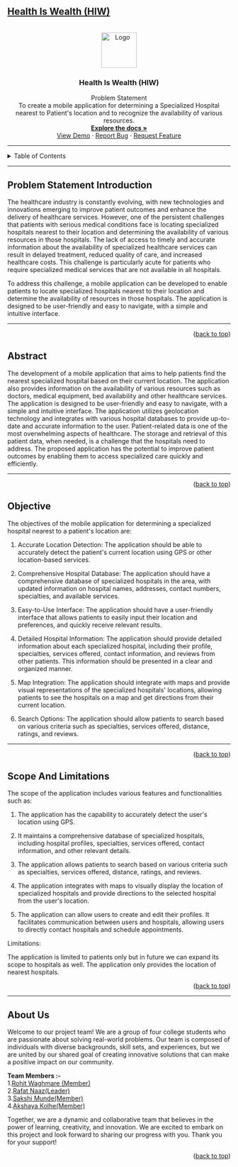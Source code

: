 <div id="top"></div>
<!-- Improved compatibility of back to top link: See: https://github.com/othneildrew/Best-README-Template/pull/73 -->
<a name="readme-top"></a>


## [Health Is Wealth (HIW)](https://github.com/SAWASTHA/Creative-Tech-Brains)

<br />
<div align="center">
  <a href="https://github.com/SAWASTHA/Creative-Tech-Brains">
    <img src="https://user-images.githubusercontent.com/92391500/232209609-2de0d41f-5607-44d6-a96a-10c60e074f04.jpg" alt="Logo" width="80" height="80">
  </a>
<h3 align="center">Health Is Wealth (HIW)</h3>
  <p align="center">
   Problem Statement <br>
  To create a mobile application for determining a Specialized Hospital nearest to Patient's location and to recognize the availability of various resources.
    <br />
    <a href="https://github.com/SAWASTHA/Creative-Tech-Brains"><strong>Explore the docs »</strong></a>
    <br />
    <a href="https://github.com/SAWASTHA/Creative-Tech-Brains">View Demo</a>
    ·
    <a href="https://github.com/SAWASTHA/Creative-Tech-Brains/issues">Report Bug</a>
    ·
    <a href="https://github.com/SAWASTHA/Creative-Tech-Brains/issues">Request Feature</a>
  </p>
</div>
  <hr>
  
  
<details>
 <summary>Table of Contents</summary>
  <ol>
    <li> <a href="#problem-statement-introduction">Problem Statement Introduction</a> </li>
    <li><a href="#abstract">Abstract</a></li>
    <li><a href="#objective">Objective</a></li>
    <li><a href="#scope-and-limitations">Scope And Limitations</a></li>
    <li><a href="#about-us">About Us</a></li>
  </ol>
</details>

<hr>


##  Problem Statement Introduction
 
The healthcare industry is constantly evolving, with new technologies and innovations emerging to improve patient outcomes and enhance the delivery of healthcare services. However, one of the persistent challenges that patients with serious medical conditions face is locating specialized hospitals nearest to their location and determining the availability of various resources in those hospitals.
The lack of access to timely and accurate information about the availability of specialized healthcare services can result in delayed treatment, reduced quality of care, and increased healthcare costs. This challenge is particularly acute for patients who require specialized medical services that are not available in all hospitals.

To address this challenge, a mobile application can be developed to enable patients to locate specialized hospitals nearest to their location and determine the availability of resources in those hospitals. The application is designed to be user-friendly and easy to navigate, with a simple and intuitive interface.

<hr>
<p align="right">(<a href="#readme-top">back to top</a>)</p>

## Abstract

The development of a mobile application that aims to help patients find the nearest specialized hospital based on their current location. The application also provides information on the availability of various resources such as doctors, medical equipment, bed availability and other healthcare services. The application is designed to be user-friendly and easy to navigate, with a simple and intuitive interface. The application utilizes geolocation technology and integrates with various hospital databases to provide up-to-date and accurate information to the user. 
Patient-related data is one of the most overwhelming aspects of healthcare. The storage and retrieval of this patient data, when needed, is a challenge that the hospitals need to address. The proposed application has the potential to improve patient outcomes by enabling them to access specialized care quickly and efficiently.

<hr>

<p align="right">(<a href="#readme-top">back to top</a>)</p>

## Objective

The objectives of the mobile application for determining a specialized hospital nearest to a patient's location are:

1.	Accurate Location Detection: The application should be able to accurately detect the patient's current location using GPS or other location-based services.

2.	Comprehensive Hospital Database: The application should have a comprehensive database of specialized hospitals in the area, with updated information on hospital names, addresses, contact numbers, specialties, and available services.

3.	Easy-to-Use Interface: The application should have a user-friendly interface that allows patients to easily input their location and preferences, and quickly receive relevant results.

4.	Detailed Hospital Information: The application should provide detailed information about each specialized hospital, including their profile, specialties, services offered, contact information, and reviews from other patients. This information should be presented in a clear and organized manner.

5.	Map Integration: The application should integrate with maps and provide visual representations of the specialized hospitals' locations, allowing patients to see the hospitals on a map and get directions from their current location.

6.	Search Options: The application should allow patients to search based on various criteria such as specialties, services offered, distance, ratings, and reviews.


<hr>

<p align="right">(<a href="#readme-top">back to top</a>)</p>

## Scope And Limitations


The scope of the application includes various features and functionalities such as: 

1.	The application has the capability to accurately detect the user's location using GPS. 

2.	It maintains a comprehensive database of specialized hospitals, including hospital profiles, specialties, services offered, contact information, and other relevant details.

3.	The application allows patients to search based on various criteria such as specialties, services offered, distance, ratings, and reviews.
 
4.	The application integrates with maps to visually display the location of specialized hospitals and provide directions to the selected hospital from the user's location.

5.	The application can allow users to create and edit their profiles. It facilitates communication between users and hospitals, allowing users to directly contact hospitals and schedule appointments.

Limitations: 

The application is limited to patients only but in future we can expand its scope to hospitals as well. The application only provides the location of nearest hospitals. 


<p align="right">(<a href="#readme-top">back to top</a>)</p>

<hr>


## About Us

Welcome to our project team! We are a group of four college students who are passionate about solving real-world problems. Our team is composed of individuals with diverse backgrounds, skill sets, and experiences, but we are united by our shared goal of creating innovative solutions that can make a positive impact on our community.

<strong> Team Members :-</strong><br>
1.[Rohit Waghmare (Member)](https://github.com/Rohitwaghmare7)<br>
2.[Rafat Naaz(Leader)](https://github.com/RafatNaaz25)<br>
3.[Sakshi Munde(Member)](https://github.com/sakshimunde18)<br>
4.[Akshaya Kolhe(Member)](https://github.com/AkshayaKolhe)<br>

Together, we are a dynamic and collaborative team that believes in the power of learning, creativity, and innovation. We are excited to embark on this project and look forward to sharing our progress with you. Thank you for your support!

<p align="right">(<a href="#readme-top">back to top</a>)</p>
